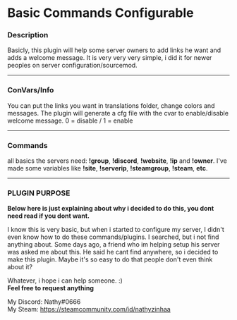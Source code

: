 # Basic Commands Configurable
### Description
Basicly, this plugin will help some server owners to add links he want and adds a welcome message. It is very very very simple, i did it for newer peoples on server configuration/sourcemod.
***
### ConVars/Info
You can put the links you want in translations folder, change colors and messages.
The plugin will generate a cfg file with the cvar to enable/disable welcome message. 0 = disable / 1 = enable
***
### Commands 
all basics the servers need: **!group**, **!discord**, **!website**, **!ip** and **!owner**. I've made some variables like **!site**, **!serverip**, **!steamgroup**, **!steam**, **etc**.  

***

### PLUGIN PURPOSE 
**Below here is just explaining about why i decided to do this, you dont need read if you dont want.**  

I know this is very basic, but when i started to configure my server, I didn't even know how to do these commands/plugins. I searched, but i not find anything about. Some days ago, a friend who im helping setup his server was asked me about this. He said he cant find anywhere, so i decided to make this plugin.
Maybe it's so easy to do that people don't even think about it?

Whatever, i hope i can help someone. :)  
**Feel free to request anything**

My Discord: Nathy#0666  
My Steam: https://steamcommunity.com/id/nathyzinhaa  
